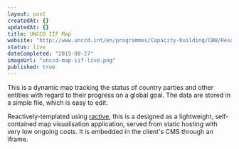 ```yaml
---
layout: post
createdAt: {}
updatedAt: {}
title: UNCCD IIF Map
website: "http://www.unccd.int/en/programmes/Capacity-building/CBW/Resources/Pages/5RC/IIF-Map.aspx"
status: live
dateCompleted: "2015-08-27"
imageUrl: "unccd-map-iif-live.png"
published: true
---
```



This is a dynamic map tracking the status of country parties and other entities with regard to their progress on a global goal. The data are stored in a simple file, which is easy to edit.

Reactively-templated using [ractive](http://www.ractivejs.org), this is a designed as a lightweight, self-contained map visualisation application, served from static hosting with very low ongoing costs. It is embedded in the client's CMS through an iframe.
